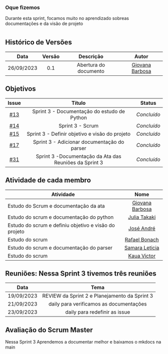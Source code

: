 ### Oque fizemos

Durante esta sprint, focamos muito no aprendizado sobreas documentações e da visão de projeto

#

## Histórico de Versões

| Data       | Versão | Descrição                                 | Autor             |
| :--------: | :----: | :--------------------:                    | :---------------: |
| 26/09/2023 |  0.1   | Abertura do documento                     | [Giovana Barbosa ](https://github.com/gio221) |

## Objetivos

|                            Issue                             |              Título               |                    Status                 |
| :----------------------------------------------------------: | :-------------------------------: | :-------------------------------------------------: |
| [#13](https://github.com/unb-mds/2023-2-Squad07/issues/13) |  Sprint 3 - Documentação do estudo de Python  |_Concluído_   |
| [#14](https://github.com/unb-mds/2023-2-Squad07/issues/14) | Sprint 3 - Scrum |  _Concluído_|
| [#15](https://github.com/unb-mds/2023-2-Squad07/issues/15) | Sprint 3 - Definir objetivo e visão do projeto| _Concluído_|
| [#17](https://github.com/unb-mds/2023-2-Squad07/issues/17) | Sprint 3 - Adicionar documentação do parser  | _Concluído_     |
| [#31](https://github.com/unb-mds/2023-2-Squad07/issues/31) | Sprint 3 -Documentação da Ata das Reuniões da Sprint 3  |  _Concluído_ |


## Atividade de cada membro
| Atividade        |                                                                           Nome                                                                            |
| ------------- | :-------------------------------------------------------------------------------------------------------------------------------------------------------: |
| Estudo do Scrum e documentação da ata  |                                                    [Giovana Barbosa ](https://github.com/gio221)                                                    |
| Estudo do scrum e documentação do python |                                                    [Julia Takaki](https://github.com/juliatakaki)                                                    |
|Estudo do scrum e definiu objetivo e visão do projeto          |                [José André](https://github.com/joseandre25)                                                     |
| Estudo do scrum  |                                                    [Rafael Bonach](https://github.com/RafaBonach)                                                    |
|Estudo do scrum  e documentação do parser   |                                                    [Samara Leticia](https://github.com/samarawwleticia)                                                    |
| Estudo do scrum   | [Kaua Victor](https://github.com/Kauanviictor) |


## Reuniões: Nessa Sprint 3 tivemos três reuniões

| Data       | Tema                             
| :---------:| :---------------------------------------------:      
| 19/09/2023 |  REVIEW da Sprint 2 e Planejamento da Sprint 3   
| 21/09/2023 |  daily  para verificamos as documentações
| 23/09/2023 |  daily  para redefinir as issue

## Avaliação do Scrum Master

Nessa Sprint 3 Aprendemos a documentar melhor e baixamos o mkdocs na main